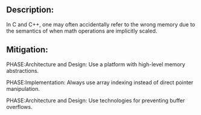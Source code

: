 ## Description:

In C and C++, one may often accidentally refer to the wrong memory due to the semantics of when math operations are implicitly scaled.



## Mitigation:


PHASE:Architecture and Design:
Use a platform with high-level memory abstractions.

PHASE:Implementation:
Always use array indexing instead of direct pointer manipulation.

PHASE:Architecture and Design:
Use technologies for preventing buffer overflows.

